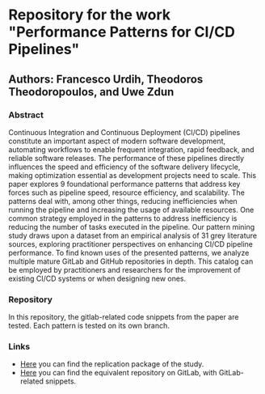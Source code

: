 # Repository for the work "Performance Patterns for CI/CD Pipelines"
## Authors: Francesco Urdih, Theodoros Theodoropoulos, and Uwe Zdun

### Abstract

Continuous Integration and Continuous Deployment (CI/CD) pipelines constitute an important aspect of modern software development, automating workflows to enable frequent integration, rapid feedback, and reliable software releases. The performance of these pipelines directly influences the speed and efficiency of the software delivery lifecycle, making optimization essential as development projects need to scale. This paper explores 9 foundational performance patterns that address key forces such as pipeline speed, resource efficiency, and scalability. The patterns deal with, among other things, reducing inefficiencies when running the pipeline and increasing the usage of available resources. One common strategy employed in the patterns to address inefficiency is reducing the number of tasks executed in the pipeline. Our pattern mining study draws upon a dataset from an empirical analysis of 31 grey literature sources, exploring practitioner perspectives on enhancing CI/CD pipeline performance. To find known uses of the presented patterns, we analyze multiple mature GitLab and GitHub repositories in depth. This catalog can be employed by practitioners and researchers for the improvement of existing CI/CD systems or when designing new ones.

### Repository

In this repository, the gitlab-related code snippets from the paper are tested. 
Each pattern is tested on its own branch.

### Links

- [Here](https://zenodo.org/records/14747352) you can find the replication package of the study.
- [Here](https://gitlab.com/francesco.urdih/cicd-performance-patterns) you can find the equivalent repository on GitLab, with GitLab-related snippets.
